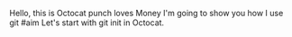 Hello, this is Octocat punch loves Money 
I'm going to show you how I use git #aim
Let's start with git init in Octocat.
